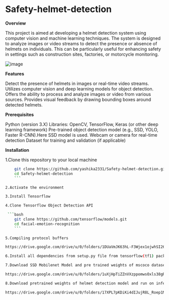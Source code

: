 # Safety-helmet-detection


**Overview**

This project is aimed at developing a helmet detection system using computer vision and machine learning techniques. The system is designed to analyze images or video streams to detect the presence or absence of helmets on individuals. This can be particularly useful for enhancing safety in settings such as construction sites, factories, or motorcycle monitoring.


![image](https://github.com/yashika2331/Safety-helmet-detection/assets/83694713/c801075d-ede1-41b3-abf2-56a061ac52af)


**Features**

Detect the presence of helmets in images or real-time video streams.
Utilizes computer vision and deep learning models for object detection.
Offers the ability to process and analyze images or video from various sources.
Provides visual feedback by drawing bounding boxes around detected helmets.

**Prerequisites**

Python (version 3.X)
Libraries: OpenCV, TensorFlow, Keras (or other deep learning framework)
Pre-trained object detection model (e.g., SSD, YOLO, Faster R-CNN).Here SSD model is used.
Webcam or camera for real-time detection
Dataset for training and validation (if applicable)

**Installation**

1.Clone this repository to your local machine

```bash
    git clone https://github.com/yashika2331/Safety-helmet-detection.git
    cd Safety-helmet-detection
    ```

2.Activate the environment 

3.Install Tensorflow

4.Clone Tensorflow Object Detection API 

 ```bash
    git clone https://github.com/tensorflow/models.git
    cd facial-emotion-recognition
    ```
 
5.Compiling protocol buffers

https://drive.google.com/drive/u/0/folders/1DUaVmJK63hL-F3Wjex1ojwhSI26tMAT_

6.Install all dependencies from setup.py file from tensorflow(tf1) package

7.Download SSD Mobilenet Model and pre trained weights of mscoco datasets and test on videos 

https://drive.google.com/drive/u/0/folders/1uXjHpTiZZnVXzppomwsOxls38gRhyVjH

8.Download pretrained weights of helmet detection model and run on inference videos

https://drive.google.com/drive/u/0/folders/17XPL7pKDiKi4dIJujR8L_Roep1MEmfBr






